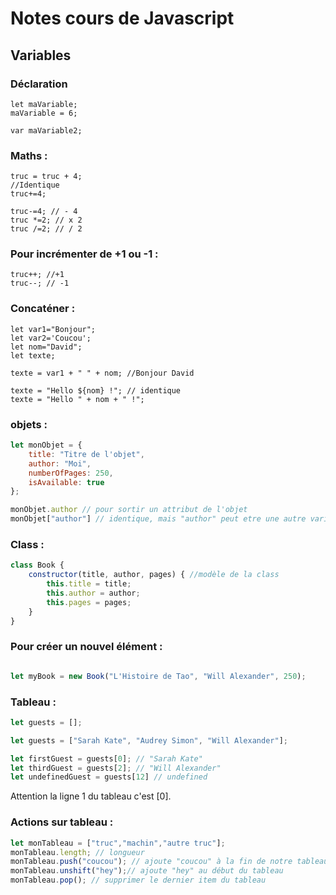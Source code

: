 # Notes cours de Javascript

## Variables

### Déclaration

```JS
let maVariable;
maVariable = 6;

var maVariable2;
```


### Maths : 

```Js
truc = truc + 4;
//Identique
truc+=4;

truc-=4; // - 4
truc *=2; // x 2
truc /=2; // / 2
```

### Pour incrémenter de +1 ou -1 : 

```JS
truc++; //+1
truc--; // -1
```

### Concaténer : 

```JS
let var1="Bonjour";
let var2='Coucou';
let nom="David";
let texte;

texte = var1 + " " + nom; //Bonjour David

texte = "Hello ${nom} !"; // identique
texte = "Hello " + nom + " !";  
```

### objets : 

```js
let monObjet = {
    title: "Titre de l'objet",
    author: "Moi",
    numberOfPages: 250,
    isAvailable: true
};

monObjet.author // pour sortir un attribut de l'objet
monObjet["author"] // identique, mais "author" peut etre une autre variable
```

### Class : 

```js
class Book {
    constructor(title, author, pages) { //modèle de la class
        this.title = title;
        this.author = author;
        this.pages = pages;
    }
}
```
### Pour créer un nouvel élément : 

 ```js

 let myBook = new Book("L'Histoire de Tao", "Will Alexander", 250);
 ```

 ### Tableau : 

 ```js
 let guests = [];

 let guests = ["Sarah Kate", "Audrey Simon", "Will Alexander"];

 let firstGuest = guests[0]; // "Sarah Kate"
let thirdGuest = guests[2]; // "Will Alexander"
let undefinedGuest = guests[12] // undefined
 ```

Attention la ligne 1 du tableau c'est [0]. 

### Actions sur tableau : 

```js
let monTableau = ["truc","machin","autre truc"];
monTableau.length; // longueur
monTableau.push("coucou"); // ajoute "coucou" à la fin de notre tableau
monTableau.unshift("hey");// ajoute "hey" au début du tableau
monTableau.pop(); // supprimer le dernier item du tableau
```


